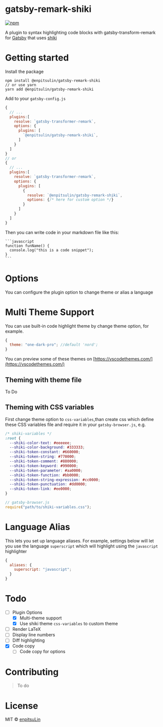 # gatsby-remark-shiki

[![npm](https://badgen.net/npm/v/@enpitsulin/gatsby-remark-shiki)](https://www.npmjs.com/package/@enpitsulin/gatsby-remark-shiki)

A plugin to syntax highlighting code blocks with gatsby-transform-remark for [Gatsby](https://www.gatsbyjs.org/) that uses [shiki](https://github.com/shikijs/shiki)

# Getting started

Install the package

```shell
npm install @enpitsulin/gatsby-remark-shiki
// or use yarn
yarn add @enpitsulin/gatsby-remark-shiki
```

Add to your `gatsby-config.js`

```javascript
{
  // ...
  plugins:[
    resolve: `gatsby-transformer-remark`,
    options: {
      plugins: [
        `@enpitsulin/gatsby-remark-shiki`,
      ]
    }
  ]
}
// or
{
  // ...
  plugins:[
    resolve: `gatsby-transformer-remark`,
    options: {
      plugins: [
        {
          resolve: `@enpitsulin/gatsby-remark-shiki`,
          options: {/* here for custom option */}
        }
      ]
    }
  ]
}
```

Then you can write code in your markdown file like this:

````
```javascript
function funName() {
  console.log("this is a code snippet");
}
```
````

# Options

You can configure the plugin option to change theme or alias a language

# Multi Theme Support

You can use built-in code highlight theme by change theme option, for example.

```javascript
{
  theme: "one-dark-pro"; //default 'nord';
}
```

You can preview some of these themes on [https://vscodethemes.com/](https://vscodethemes.com/)

## Theming with theme file

To Do

## Theming with CSS variables

First change theme option to `css-variables`,than create css which define these CSS variables file and require it in your `gatsby-browser.js`, e.g.

```css
/* shiki-variables */
:root {
  --shiki-color-text: #eeeeee;
  --shiki-color-background: #333333;
  --shiki-token-constant: #660000;
  --shiki-token-string: #770000;
  --shiki-token-comment: #880000;
  --shiki-token-keyword: #990000;
  --shiki-token-parameter: #aa0000;
  --shiki-token-function: #bb0000;
  --shiki-token-string-expression: #cc0000;
  --shiki-token-punctuation: #dd0000;
  --shiki-token-link: #ee0000;
}
```

```javascript
// gatsby-browser.js
require("path/to/shiki-variables.css");
```

# Language Alias

This lets you set up language aliases. For example, settings below will let you use the language `superscript` which will highlight using the `javascript` highlighter

```javascript
{
  aliases: {
    superscript: "javascript";
  }
}
```

# Todo

- [ ] Plugin Options
  - [x] Multi-theme support
  - [x] Use shiki theme `css-variables` to custom theme
- [ ] Render LaTeX
- [ ] Display line numbers
- [ ] Diff highlighting
- [x] Code copy
  - [ ] Code copy for options

# Contributing

> To do

# License

MIT © [enpitsuLin](https://github.com/enpitsuLin)

